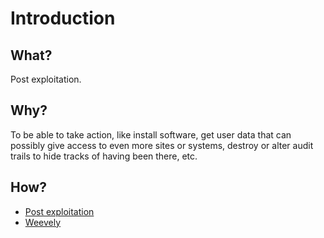 # Introduction

## What?

Post exploitation.

## Why?

To be able to take action, like install software, get user data that can possibly give access to even more sites or 
systems, destroy or alter audit trails to hide tracks of having been there, etc.

## How?

* [Post exploitation](overview.md)
* [Weevely](weevely.md)


